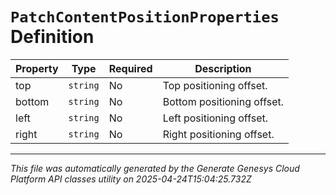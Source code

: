 # `PatchContentPositionProperties` Definition

| Property | Type | Required | Description |
|----------|------|----------|-------------|
| top | `string` | No | Top positioning offset. |
| bottom | `string` | No | Bottom positioning offset. |
| left | `string` | No | Left positioning offset. |
| right | `string` | No | Right positioning offset. |

---

*This file was automatically generated by the Generate Genesys Cloud Platform API classes utility on 2025-04-24T15:04:25.732Z*
